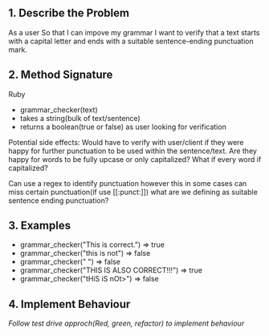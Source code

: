 ## 1. Describe the Problem
As a user
So that I can impove my grammar
I want to verify that a text starts with a capital letter and ends with a suitable sentence-ending punctuation mark. 

## 2. Method Signature
Ruby
* grammar_checker(text)
* takes a string(bulk of text/sentence)
* returns a boolean(true or false) as user looking for verification

Potential side effects: 
Would have to verify with user/client if they were happy for further punctuation to be used within the sentence/text. Are they happy for words to be fully upcase or only capitalized? What if every word if capitalized? 

Can use a regex to identify punctuation however this in some cases can miss certain punctuation(if use [[:punct:]]) what are we defining as suitable sentence ending punctuation?

## 3. Examples

* grammar_checker("This is correct.") => true
* grammar_checker("this is not") => false
* grammar_checker(" ") => false
* grammar_checker("THIS IS ALSO CORRECT!!!") => true
* grammar_checker("tHiS iS nOt>") => false

## 4. Implement Behaviour 
_Follow test drive approch(Red, green, refactor) to implement behaviour_